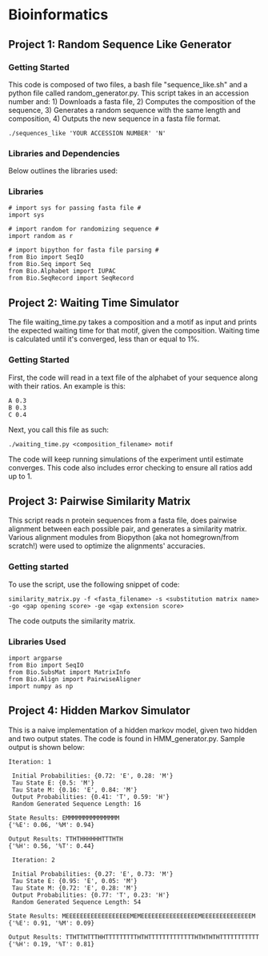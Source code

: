 # Bioinformatics

## Project 1: Random Sequence Like Generator
### Getting Started
This code is composed of two files, a bash file "sequence_like.sh" and a python file called random_generator.py.
This script takes in an accession number and: 1) Downloads a fasta file, 2) Computes the composition of the sequence, 3) Generates a random sequence with the same length and composition, 4) Outputs the new sequence in a fasta file format.
```
./sequences_like 'YOUR ACCESSION NUMBER' 'N'
```
### Libraries and Dependencies
Below outlines the libraries used:
### Libraries
```
# import sys for passing fasta file #
import sys

# import random for randomizing sequence #
import random as r

# import bipython for fasta file parsing #
from Bio import SeqIO
from Bio.Seq import Seq
from Bio.Alphabet import IUPAC
from Bio.SeqRecord import SeqRecord
```
## Project 2: Waiting Time Simulator
The file waiting_time.py takes a composition and a motif as input and prints the expected waiting time for that motif, given the composition. Waiting time is calculated until it's converged, less than or equal to 1%.

### Getting Started
First, the code will read in a text file of the alphabet of your sequence along with their ratios. An example is this:
```
A 0.3
B 0.3
C 0.4
```
Next, you call this file as such:
```
./waiting_time.py <composition_filename> motif
```
The code will keep running simulations of the experiment until estimate converges. This code also includes error checking to ensure all ratios add up to 1.

## Project 3: Pairwise Similarity Matrix
This script reads n protein sequences from a fasta file, does pairwise alignment between each possible pair, and generates a similarity matrix. Various alignment modules from Biopython (aka not homegrown/from scratch!) were used to optimize the alignments' accuracies.

### Getting started
To use the script, use the following snippet of code:
```
similarity_matrix.py -f <fasta_filename> -s <substitution matrix name> -go <gap opening score> -ge <gap extension score>
```
The code outputs the similarity matrix.

### Libraries Used
```
import argparse
from Bio import SeqIO
from Bio.SubsMat import MatrixInfo
from Bio.Align import PairwiseAligner
import numpy as np
```

## Project 4: Hidden Markov Simulator
This is a naive implementation of a hidden markov model, given two hidden and two output states. The code is found in HMM_generator.py. Sample output is shown below:
```
Iteration: 1

 Initial Probabilities: {0.72: 'E', 0.28: 'M'}
 Tau State E: {0.5: 'M'}
 Tau State M: {0.16: 'E', 0.84: 'M'}
 Output Probabilities: {0.41: 'T', 0.59: 'H'}
 Random Generated Sequence Length: 16

State Results: EMMMMMMMMMMMMMMM
{'%E': 0.06, '%M': 0.94}

Output Results: TTHTHHHHHHTTTHTH
{'%H': 0.56, '%T': 0.44}

 Iteration: 2

 Initial Probabilities: {0.27: 'E', 0.73: 'M'}
 Tau State E: {0.95: 'E', 0.05: 'M'}
 Tau State M: {0.72: 'E', 0.28: 'M'}
 Output Probabilities: {0.77: 'T', 0.23: 'H'}
 Random Generated Sequence Length: 54

State Results: MEEEEEEEEEEEEEEEEEEMEMEEEEEEEEEEEEEEEEMEEEEEEEEEEEEEEM
{'%E': 0.91, '%M': 0.09}

Output Results: TTHTTHTTTHHTTTTTTTTTHTHTTTTTTTTTTTTTHTHTHTHTTTTTTTTTTT
{'%H': 0.19, '%T': 0.81}
```
